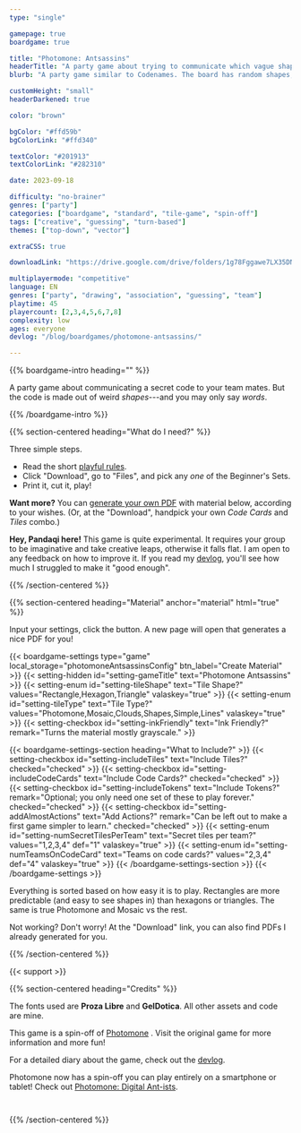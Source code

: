 ```yaml
---
type: "single"

gamepage: true
boardgame: true

title: "Photomone: Antsassins"
headerTitle: "A party game about trying to communicate which vague shape belongs to your team"
blurb: "A party game similar to Codenames. The board has random shapes, and you must somehow communicate which one is yours."

customHeight: "small"
headerDarkened: true

color: "brown"

bgColor: "#ffd59b"
bgColorLink: "#ffd340"

textColor: "#201913"
textColorLink: "#282310"

date: 2023-09-18

difficulty: "no-brainer"
genres: ["party"]
categories: ["boardgame", "standard", "tile-game", "spin-off"]
tags: ["creative", "guessing", "turn-based"]
themes: ["top-down", "vector"]

extraCSS: true

downloadLink: "https://drive.google.com/drive/folders/1g78Fggawe7LX35DNlYHZJALXqPZIAPav"

multiplayermode: "competitive"
language: EN
genres: ["party", "drawing", "association", "guessing", "team"]
playtime: 45
playercount: [2,3,4,5,6,7,8]
complexity: low
ages: everyone
devlog: "/blog/boardgames/photomone-antsassins/"

---
```


{{% boardgame-intro heading="" %}}

A party game about communicating a secret code to your team mates. But the code is made out of weird _shapes_---and you may only say _words_.

{{% /boardgame-intro %}}

{{% section-centered heading="What do I need?" %}}

Three simple steps.
* Read the short [playful rules](rules).
* Click "Download", go to "Files", and pick any _one_ of the Beginner's Sets.
* Print it, cut it, play!

**Want more?** You can [generate your own PDF](#material) with material below, according to your wishes. (Or, at the "Download", handpick your own _Code Cards_ and _Tiles_ combo.)

**Hey, Pandaqi here!** This game is quite experimental. It requires your group to be imaginative and take creative leaps, otherwise it falls flat. I am open to any feedback on how to improve it. If you read my [devlog](/blog/boardgames/photomone-antsassins/), you'll see how much I struggled to make it "good enough".

{{% /section-centered %}}

{{% section-centered heading="Material" anchor="material" html="true" %}}

<p>Input your settings, click the button. A new page will open that generates a nice PDF for you!</p>

{{< boardgame-settings type="game" local_storage="photomoneAntsassinsConfig" btn_label="Create Material" >}}
	{{< setting-hidden id="setting-gameTitle" text="Photomone Antsassins" >}}
  {{< setting-enum id="setting-tileShape" text="Tile Shape?" values="Rectangle,Hexagon,Triangle" valaskey="true" >}}
  {{< setting-enum id="setting-tileType" text="Tile Type?" values="Photomone,Mosaic,Clouds,Shapes,Simple,Lines" valaskey="true" >}}
  {{< setting-checkbox id="setting-inkFriendly" text="Ink Friendly?" remark="Turns the material mostly grayscale." >}}

  {{< boardgame-settings-section heading="What to Include?" >}}
{{< setting-checkbox id="setting-includeTiles" text="Include Tiles?" checked="checked" >}}
{{< setting-checkbox id="setting-includeCodeCards" text="Include Code Cards?" checked="checked" >}}
{{< setting-checkbox id="setting-includeTokens" text="Include Tokens?" remark="Optional; you only need one set of these to play forever." checked="checked" >}}
{{< setting-checkbox id="setting-addAlmostActions" text="Add Actions?" remark="Can be left out to make a first game simpler to learn." checked="checked" >}}
{{< setting-enum id="setting-numSecretTilesPerTeam" text="Secret tiles per team?" values="1,2,3,4" def="1" valaskey="true" >}}
{{< setting-enum id="setting-numTeamsOnCodeCard" text="Teams on code cards?" values="2,3,4" def="4" valaskey="true" >}}
  {{< /boardgame-settings-section >}}
{{< /boardgame-settings >}}

<p class="remark-below-settings">Everything is sorted based on how easy it is to play. Rectangles are more predictable (and easy to see shapes in) than hexagons or triangles. The same is true Photomone and Mosaic vs the rest.</p> 

<p class="remark-below-settings">Not working? Don't worry! At the "Download" link, you can also find PDFs I already generated for you.</p> 

{{% /section-centered %}}

{{< support >}}

{{% section-centered heading="Credits" %}}

The fonts used are **Proza Libre** and **GelDotica**. All other assets and code are mine.

This game is a spin-off of [Photomone](https://pandaqi.com/photomone) . Visit the original game for more information and more fun!

For a detailed diary about the game, check out the [devlog](/blog/boardgames/photomone-antsassins/).

<div class="photomone-update-block" style="margin-bottom: 3em;">
Photomone now has a spin-off you can play entirely on a smartphone or tablet! Check out <a href="https://pandaqi.com/photomone-digital-antists/">Photomone: Digital Ant-ists</a>.
</div>

{{% /section-centered %}}
